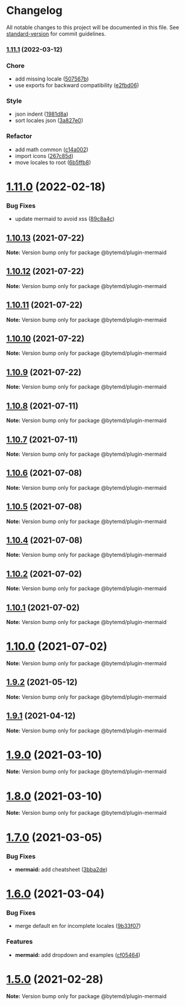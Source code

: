 # Changelog

All notable changes to this project will be documented in this file. See [standard-version](https://github.com/conventional-changelog/standard-version) for commit guidelines.

### [1.11.1](https://github.com/bytedance/bytemd/compare/v1.11.0...v1.11.1) (2022-03-12)


### Chore

* add missing locale ([507567b](https://github.com/bytedance/bytemd/commit/507567b03670509430006cb1ba02aa411f881b2e))
* use exports for backward compatibility ([e2fbd06](https://github.com/bytedance/bytemd/commit/e2fbd0689303b2baa5917a4b1c3bd87ae1108168))


### Style

* json indent ([1981d8a](https://github.com/bytedance/bytemd/commit/1981d8ab1a4979e9ac43440a5029e7b63191ded6))
* sort locales json ([3a827e0](https://github.com/bytedance/bytemd/commit/3a827e0a3646c20cc96b4da49bfd99f193d409f3))


### Refactor

* add math common ([c14a002](https://github.com/bytedance/bytemd/commit/c14a0028a99974ef518efe55966f2b7e7d31d18a))
* import icons ([267c85d](https://github.com/bytedance/bytemd/commit/267c85db264cf62e8c2cc5e87467d1ef252576d5))
* move locales to root ([6b5ffb8](https://github.com/bytedance/bytemd/commit/6b5ffb8860a9e9627feb3f4acebe027bbf6320db))

# [1.11.0](https://github.com/bytedance/bytemd/compare/v1.10.13...v1.11.0) (2022-02-18)


### Bug Fixes

* update mermaid to avoid xss ([89c8a4c](https://github.com/bytedance/bytemd/commit/89c8a4c8b4701f338f48240477228a124272bf59))





## [1.10.13](https://github.com/bytedance/bytemd/compare/v1.10.12...v1.10.13) (2021-07-22)

**Note:** Version bump only for package @bytemd/plugin-mermaid





## [1.10.12](https://github.com/bytedance/bytemd/compare/v1.10.11...v1.10.12) (2021-07-22)

**Note:** Version bump only for package @bytemd/plugin-mermaid





## [1.10.11](https://github.com/bytedance/bytemd/compare/v1.10.10...v1.10.11) (2021-07-22)

**Note:** Version bump only for package @bytemd/plugin-mermaid





## [1.10.10](https://github.com/bytedance/bytemd/compare/v1.10.9...v1.10.10) (2021-07-22)

**Note:** Version bump only for package @bytemd/plugin-mermaid





## [1.10.9](https://github.com/bytedance/bytemd/compare/v1.10.8...v1.10.9) (2021-07-22)

**Note:** Version bump only for package @bytemd/plugin-mermaid





## [1.10.8](https://github.com/bytedance/bytemd/compare/v1.10.7...v1.10.8) (2021-07-11)

**Note:** Version bump only for package @bytemd/plugin-mermaid





## [1.10.7](https://github.com/bytedance/bytemd/compare/v1.10.6...v1.10.7) (2021-07-11)

**Note:** Version bump only for package @bytemd/plugin-mermaid





## [1.10.6](https://github.com/bytedance/bytemd/compare/v1.10.5...v1.10.6) (2021-07-08)

**Note:** Version bump only for package @bytemd/plugin-mermaid





## [1.10.5](https://github.com/bytedance/bytemd/compare/v1.10.4...v1.10.5) (2021-07-08)

**Note:** Version bump only for package @bytemd/plugin-mermaid





## [1.10.4](https://github.com/bytedance/bytemd/compare/v1.10.3...v1.10.4) (2021-07-08)

**Note:** Version bump only for package @bytemd/plugin-mermaid





## [1.10.2](https://github.com/bytedance/bytemd/compare/v1.10.1...v1.10.2) (2021-07-02)

**Note:** Version bump only for package @bytemd/plugin-mermaid





## [1.10.1](https://github.com/bytedance/bytemd/compare/v1.10.0...v1.10.1) (2021-07-02)

**Note:** Version bump only for package @bytemd/plugin-mermaid





# [1.10.0](https://github.com/bytedance/bytemd/compare/v1.9.2...v1.10.0) (2021-07-02)

**Note:** Version bump only for package @bytemd/plugin-mermaid





## [1.9.2](https://github.com/bytedance/bytemd/compare/v1.9.1...v1.9.2) (2021-05-12)

**Note:** Version bump only for package @bytemd/plugin-mermaid





## [1.9.1](https://github.com/bytedance/bytemd/compare/v1.9.0...v1.9.1) (2021-04-12)

**Note:** Version bump only for package @bytemd/plugin-mermaid





# [1.9.0](https://github.com/bytedance/bytemd/compare/v1.8.0...v1.9.0) (2021-03-10)

**Note:** Version bump only for package @bytemd/plugin-mermaid





# [1.8.0](https://github.com/bytedance/bytemd/compare/v1.7.1...v1.8.0) (2021-03-10)

**Note:** Version bump only for package @bytemd/plugin-mermaid





# [1.7.0](https://github.com/bytedance/bytemd/compare/v1.6.0...v1.7.0) (2021-03-05)


### Bug Fixes

* **mermaid:** add cheatsheet ([3bba2de](https://github.com/bytedance/bytemd/commit/3bba2dee744a041b4d75f8a825fd6c2b92951439))





# [1.6.0](https://github.com/bytedance/bytemd/compare/v1.5.0...v1.6.0) (2021-03-04)


### Bug Fixes

* merge default en for incomplete locales ([9b33f07](https://github.com/bytedance/bytemd/commit/9b33f07b1ceab656d05905f6869d66c42a5fb1a4))


### Features

* **mermaid:** add dropdown and examples ([cf05464](https://github.com/bytedance/bytemd/commit/cf054644f36f723d4c8d1ff14d8e7bdb4846d0b8))





# [1.5.0](https://github.com/bytedance/bytemd/compare/v1.4.0...v1.5.0) (2021-02-28)

**Note:** Version bump only for package @bytemd/plugin-mermaid
